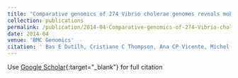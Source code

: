 ```yaml
---
title: "Comparative genomics of 274 Vibrio cholerae genomes reveals mobile functions structuring three niche dimensions."
collection: publications
permalink: /publication/2014-04-Comparative-genomics-of-274-Vibrio-cholerae-genomes-reveals-mobile-functions-structuring-three-niche-dimensions
date: 2014-04
venue: 'BMC Genomics'
citation: ' Bas E Dutilh, Cristiane C Thompson, Ana CP Vicente, Michel A Marin, Clarence Lee, Genivaldo GZ Silva, Robert Schmieder, Bruno GN Andrade, Luciane Chimetto, Daniel Cuevas, Daniel R Garza, Iruka N Okeke, Aaron Oladipo Aboderin, Jessica Spangler, Tristen Ross, Elizabeth A Dinsdale, Fabiano L Thompson, Timothy T Harkins, Robert A Edwards, &quot;Comparative genomics of 274 Vibrio cholerae genomes reveals mobile functions structuring three niche dimensions..&quot; Plos One, 2014.'
---
```

Use [Google Scholar](https://https://scholar.google.com/scholar?hl=pt-BR&as_sdt=0%2C5&q=Comparative+genomics+of+274+Vibrio+cholerae+genomes+reveals+mobile+functions+structuring+three+niche+dimensions&btnG=){:target="_blank"} for full citation 
